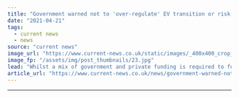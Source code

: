 ```yaml
---
title: "Government warned not to 'over-regulate' EV transition or risk stifling innovation"
date: "2021-04-21"
tags: 
  - current news
  - news
source: "current news"
image_url: "https://www.current-news.co.uk/static/images/_400x400_crop_center-center/EV_Charging_--_Getty.jpg"
image_fp: "/assets/img/post_thumbnails/23.jpg"
lead: "​Whilst a mix of government and private funding is required to fuel transport decarbonisation, policymakers should be careful not to over-regulate."
article_url: "https://www.current-news.co.uk/news/government-warned-not-to-over-regulate-ev-transition-or-risk-stifling-innovation?utm_source=rss-feeds&utm_medium=rss&utm_campaign=rss"
---
```


---

